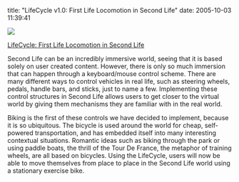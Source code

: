 title: "LifeCycle v1.0: First Life Locomotion in Second Life"
date: 2005-10-03 11:39:41 

[![][1]][2]

[LifeCycle: First Life Locomotion in Second Life][2]

Second Life can be an incredibly immersive world, seeing that it is based solely on user created content. However, there is only so much immersion that can happen through a keyboard/mouse control scheme. There are many different ways to control vehicles in real life, such as steering wheels, pedals, handle bars, and sticks, just to name a few. Implementing these control structures in Second Life allows users to get closer to the virtual world by giving them mechanisms they are familiar with in the real world.

Biking is the first of these controls we have decided to implement, because it is so ubiquitous. The bicycle is used around the world for cheap, self-powered transportation, and has embedded itself into many interesting contextual situations. Romantic ideas such as biking through the park or using paddle boats, the thrill of the Tour De France, the metaphor of training wheels, are all based on bicycles. Using the LifeCycle, users will now be able to move themselves from place to place in the Second Life world using a stationary exercise bike. 

   [1]: /images/2005-10-03-lifecycle-v10-first-life-locomotion-in-second-life/lifecycle.jpg
   [2]: /content/2005/09/lifecycle.php

